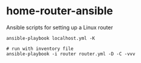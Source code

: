 # home-router-ansible
Ansible scripts for setting up a Linux router

```shell
ansible-playbook localhost.yml -K
```

```shell
# run with inventory file
ansible-playbook -i router router.yml -D -C -vvv
```

